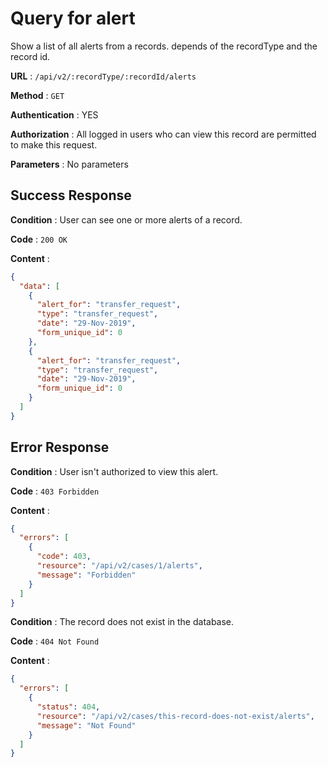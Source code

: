 <!-- Copyright (c) 2014 - 2023 UNICEF. All rights reserved. -->

# Query for alert

Show a list of all alerts from a records. depends of the recordType and the record id.

**URL** : `/api/v2/:recordType/:recordId/alerts`

**Method** : `GET`

**Authentication** : YES

**Authorization** : All logged in users who can view this record are permitted to make this request.

**Parameters** : No parameters

## Success Response

**Condition** : User can see one or more alerts of a record.

**Code** : `200 OK`

**Content** :

```json
{
  "data": [
    {
      "alert_for": "transfer_request",
      "type": "transfer_request",
      "date": "29-Nov-2019",
      "form_unique_id": 0
    },
    {
      "alert_for": "transfer_request",
      "type": "transfer_request",
      "date": "29-Nov-2019",
      "form_unique_id": 0
    }
  ]
}
```
## Error Response


**Condition** : User isn't authorized to view this alert.

**Code** : `403 Forbidden`

**Content** :

```json
{
  "errors": [
    {
      "code": 403,
      "resource": "/api/v2/cases/1/alerts",
      "message": "Forbidden"
    }
  ]
}
```

**Condition** : The record does not exist in the database.

**Code** : `404 Not Found`

**Content** :

```json
{
  "errors": [
    {
      "status": 404,
      "resource": "/api/v2/cases/this-record-does-not-exist/alerts",
      "message": "Not Found"
    }
  ]
}
```
